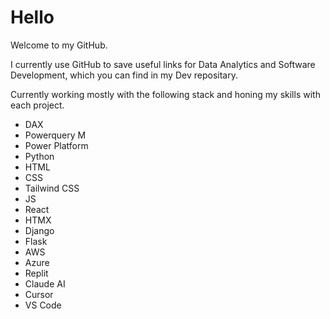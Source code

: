 # Hello

Welcome to my GitHub.

I currently use GitHub to save useful links for Data Analytics and Software Development, which you can find in my Dev repositary.

Currently working mostly with the following stack and honing my skills with each project.
* DAX
* Powerquery M
* Power Platform
* Python
* HTML
* CSS
* Tailwind CSS
* JS
* React
* HTMX
* Django
* Flask
* AWS
* Azure
* Replit
* Claude AI
* Cursor
* VS Code
